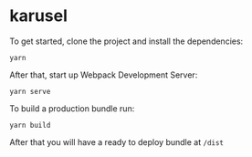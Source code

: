 # karusel

To get started, clone the project and install the dependencies:

```
yarn
```

After that, start up Webpack Development Server:

```
yarn serve
```

To build a production bundle run:

```
yarn build
```

After that you will have a ready to deploy bundle at `/dist`
